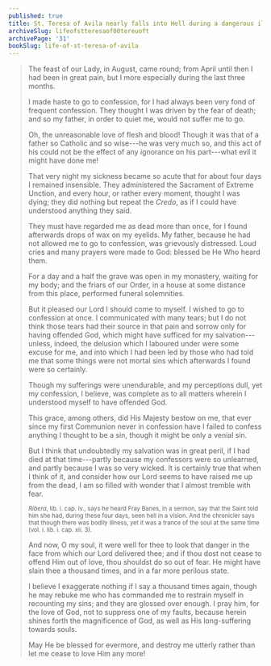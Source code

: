 ```yaml
---
published: true
title: St. Teresa of Avila nearly falls into Hell during a dangerous illness
archiveSlug: lifeofstteresaof00tereuoft
archivePage: '31'
bookSlug: life-of-st-teresa-of-avila
---
```


> The feast of our Lady, in August, came round; from April until then I had been in great pain, but I more especially during the last three months.
>
> I made haste to go to confession, for I had always been very fond of frequent confession. They thought I was driven by the fear of death; and so my father, in order to quiet me, would not suffer me to go.
>
> Oh, the unreasonable love of flesh and blood! Though it was that of a father so Catholic and so wise---he was very much so, and this act of his could not be the effect of any ignorance on his part---what evil it might have done me!
>
> That very night my sickness became so acute that for about four days I remained insensible. They administered the Sacrament of Extreme Unction, and every hour, or rather every moment, thought I was dying; they did nothing but repeat the *Credo*, as if I could have understood anything they said.
>
> They must have regarded me as dead more than once, for I found afterwards drops of wax on my eyelids. My father, because he had not allowed me to go to confession, was grievously distressed. Loud cries and many prayers were made to God: blessed be He Who heard them.
>
> For a day and a half the grave was open in my monastery, waiting for my body; and the friars of our Order, in a house at some distance from this place, performed funeral solemnities.
>
> But it pleased our Lord I should come to myself. I wished to go to confession at once. I communicated with many tears; but I do not think those tears had their source in that pain and sorrow only for having offended God, which might have sufficed for my salvation---unless, indeed, the delusion which I laboured under were some excuse for me, and into which I had been led by those who had told me that some things were not mortal sins which afterwards I found were so certainly.
>
> Though my sufferings were unendurable, and my perceptions dull, yet my confession, I believe, was complete as to all matters wherein I understood myself to have offended God.
>
> This grace, among others, did His Majesty bestow on me, that ever since my first Communion never in confession have I failed to confess anything I thought to be a sin, though it might be only a venial sin.
>
> But I think that undoubtedly my salvation was in great peril, if I had died at that time---partly because my confessors were so unlearned, and partly because I was so very wicked. It is certainly true that when I think of it, and consider how our Lord seems to have raised me up from the dead, I am so filled with wonder that I almost tremble with fear.
>
> <small>*Ribera*, lib. i. cap. iv., says he heard Fray Banes, in a sermon, say that the Saint told him she had, during these four days, seen hell in a vision. And the chronicler says that though there was bodily illness, yet it was a trance of the soul at the same time (vol. i. lib. i. cap. xii. 3).</small>
>
> And now, O my soul, it were well for thee to look that danger in the face from which our Lord delivered thee; and if thou dost not cease to offend Him out of love, thou shouldst do so out of fear. He might have slain thee a thousand times, and in a far more perilous state.
>
> I believe I exaggerate nothing if I say a thousand times again, though he may rebuke me who has commanded me to restrain myself in recounting my sins; and they are glossed over enough. I pray him, for the love of God, not to suppress one of my faults, because herein shines forth the magnificence of God, as well as His long-suffering towards souls.
>
> May He be blessed for evermore, and destroy me utterly rather than let me cease to love Him any more!
